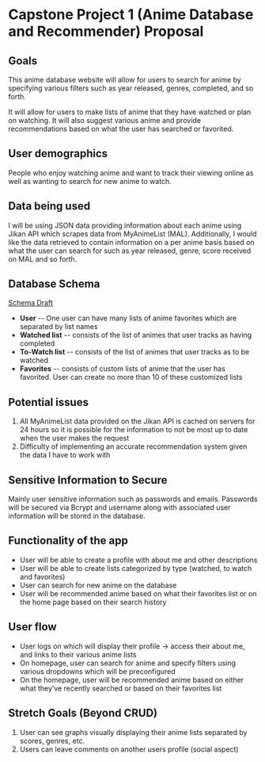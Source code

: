 # Capstone Project 1 (Anime Database and Recommender) Proposal

## Goals
This anime database website will allow for users to search for anime by specifying various filters such as year released, genres, completed, and so forth. 

It will allow for users to make lists of anime that they have watched or plan on watching. It will also suggest various anime and provide recommendations based on what the user has searched or favorited.

## User demographics
People who enjoy watching anime and want to track their viewing online as well as wanting to search for new anime to watch.

## Data being used
I will be using JSON data providing information about each anime using Jikan API which scrapes data from MyAnimeList (MAL). Additionally, I would like the data retrieved to contain information on a per anime basis based on what the user can search for such as year released, genre, score received on MAL and so forth.

## Database Schema
[Schema Draft](https://app.quickdatabasediagrams.com/#/d/TO3e7P)
- **User** -- One user can have many lists of anime favorites which are separated by list names
- **Watched list** -- consists of the list of animes that user tracks as having completed
- **To-Watch list** -- consists of the list of animes that user tracks as to be watched
- **Favorites** -- consists of custom lists of anime that the user has favorited. User can create no more than 10 of these customized lists

## Potential issues
1. All MyAnimeList data provided on the Jikan API is cached on servers for 24 hours so it is possible for the information to not be most up to date when the user makes the request
2. Difficulty of implementing an accurate recommendation system given the data I have to work with

## Sensitive Information to Secure
Mainly user sensitive information such as passwords and emails.
Passwords will be secured via Bcrypt and username along with associated user information will be stored in the database.

## Functionality of the app
- User will be able to create a profile with about me and other descriptions
- User will be able to create lists categorized by type (watched, to watch and favorites)
- User can search for new anime on the database
- User will be recommended anime based on what their favorites list or on the home page based on their search history

## User flow
- User logs on which will display their profile -> access their about me, and links to their various anime lists
- On homepage, user can search for anime and specify filters using various dropdowns which will be preconfigured
- On the homepage, user will be recommended anime based on either what they’ve recently searched or based on their favorites list 

## Stretch Goals (Beyond CRUD)
1. User can see graphs visually displaying their anime lists separated by scores, genres, etc.
2. Users can leave comments on another users profile (social aspect)

